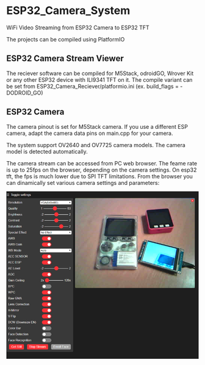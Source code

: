 # ESP32_Camera_System
WiFi Video Streaming from ESP32 Camera to ESP32 TFT

The projects can be compiled using PlatformIO

## ESP32 Camera Stream Viewer
The reciever software can be compiled for M5Stack, odroidGO, Wrover Kit or any other ESP32 device with ILI9341 TFT on it.
The compile variant can be set from ESP32_Camera_Reciever/platformio.ini (ex. build_flags = -DODROID_GO)

## ESP32 Camera
The camera pinout is set for M5Stack camera.
If you use a different ESP camera, adapt the camera data pins on main.cpp for your camera.

The system support OV2640 and OV7725 camera models. 
The camera model is detected automatically.

The camera stream can be accessed from PC web browser.
The feame rate is up to 25fps on the browser, depending on the camera settings.
On esp32 tft, the fps is much lower due to SPI TFT limitations. 
From the browser you can dinamically set various camera settings and parameters: 

![image](ESP32_Camera_Sender/lib/esp32_camera_stream.png)
